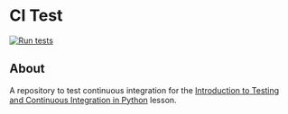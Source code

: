 # CI Test

[![Run tests](https://github.com/mhmatthall/grid/actions/workflows/pytest.yaml/badge.svg)](https://github.com/mhmatthall/grid/actions/workflows/pytest.yaml)


## About
A repository to test continuous integration for the [Introduction to Testing and Continuous Integration in Python](https://edbennett.github.io/python-testing-ci) lesson.
